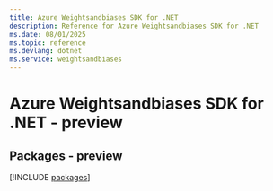 ```yaml
---
title: Azure Weightsandbiases SDK for .NET
description: Reference for Azure Weightsandbiases SDK for .NET
ms.date: 08/01/2025
ms.topic: reference
ms.devlang: dotnet
ms.service: weightsandbiases
---
```

# Azure Weightsandbiases SDK for .NET - preview
## Packages - preview
[!INCLUDE [packages](weightsandbiases-index.md)]